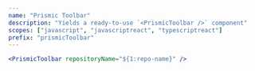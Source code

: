 ```yaml
---
name: "Prismic Toolbar"
description: "Yields a ready-to-use `<PrismicToolbar />` component"
scopes: ["javascript", "javascriptreact", "typescriptreact"]
prefix: "prismicToolbar"
---
```


```jsx
<PrismicToolbar repositoryName="${1:repo-name}" />
```
